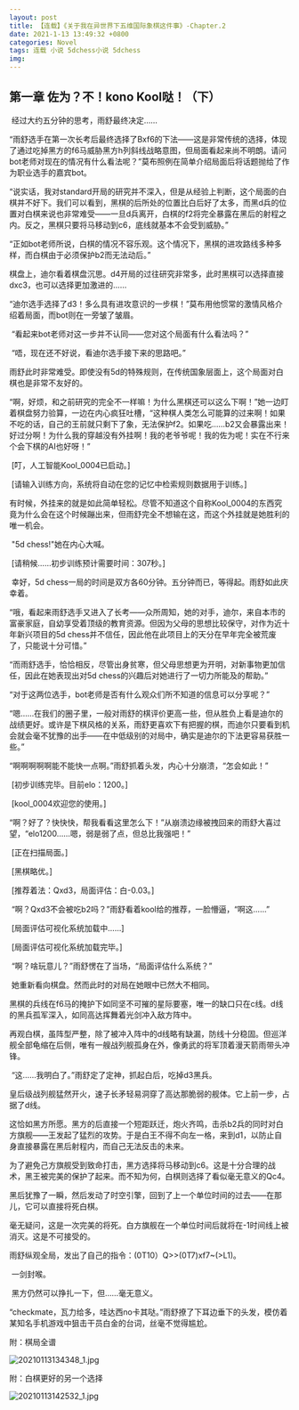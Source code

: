 ```yaml
---
layout: post
title: 【连载】《关于我在异世界下五维国际象棋这件事》-Chapter.2
date: 2021-1-13 13:49:32 +0800
categories: Novel
tags: 连载 小说 5dchess小说 5dchess
img: 
---
```

## 第一章 佐为？不！kono Kool哒！（下）

​	经过大约五分钟的思考，雨舒最终决定……

​	“雨舒选手在第一次长考后最终选择了Bxf6的下法——这是非常传统的选择，体现了通过吃掉黑方的f6马威胁黑方h列斜线战略意图，但局面看起来尚不明朗。请问bot老师对现在的情况有什么看法呢？”莫布照例在简单介绍局面后将话题抛给了作为职业选手的嘉宾bot。

​	“说实话，我对standard开局的研究并不深入，但是从经验上判断，这个局面的白棋并不好下。我们可以看到，黑棋的后所处的位置比白后好了太多，而黑d兵的位置对白棋来说也非常难受——一旦d兵离开，白棋的f2将完全暴露在黑后的射程之内。反之，黑棋只要将马移动到c6，底线就基本不会受到威胁。”

​	“正如bot老师所说，白棋的情况不容乐观。这个情况下，黑棋的进攻路线多种多样，而白棋由于必须保护b2而无法动后。”

​	棋盘上，迪尔看着棋盘沉思。d4开局的过往研究非常多，此时黑棋可以选择直接dxc3，也可以选择更加激进的……

​	“迪尔选手选择了d3！多么具有进攻意识的一步棋！”莫布用他惯常的激情风格介绍着局面，而bot则在一旁皱了皱眉。

​	“看起来bot老师对这一步并不认同——您对这个局面有什么看法吗？”

​	“唔，现在还不好说，看迪尔选手接下来的思路吧。”

​	雨舒此时非常难受。即使没有5d的特殊规则，在传统国象层面上，这个局面对白棋也是非常不友好的。

​	“啊，好烦，和之前研究的完全不一样嘛！为什么黑棋还可以这么下啊！”她一边盯着棋盘努力验算，一边在内心疯狂吐槽，“这种棋人类怎么可能算的过来啊！如果不吃的话，自己的王前就只剩下了象，无法保护f2。如果吃……b2又会暴露出来！好过分啊！为什么我的穿越没有外挂啊！我的老爷爷呢！我的佐为呢！实在不行来个会下棋的AI也好呀！”

​	[叮，人工智能Kool_0004已启动。]

​	[请输入训练方向，系统将自动在您的记忆中检索规则数据用于训练。]

​	有时候，外挂来的就是如此简单轻松。尽管不知道这个自称Kool_0004的东西究竟为什么会在这个时候蹦出来，但雨舒完全不想输在这，而这个外挂就是她胜利的唯一机会。

​	"5d chess!"她在内心大喊。

​	[请稍候……初步训练预计需要时间：307秒。]

​	幸好，5d chess一局的时间是双方各60分钟。五分钟而已，等得起。雨舒如此庆幸着。

​	“哦，看起来雨舒选手又进入了长考——众所周知，她的对手，迪尔，来自本市的富豪家庭，自幼享受着顶级的教育资源。但因为父母的思想比较保守，对作为近十年新兴项目的5d chess并不信任，因此他在此项目上的天分在早年完全被荒废了，只能说十分可惜。”

​	“而雨舒选手，恰恰相反，尽管出身贫寒，但父母思想更为开明，对新事物更加信任，因此在她表现出对5d chess的兴趣后对她进行了一切力所能及的帮助。”

​	“对于这两位选手，bot老师是否有什么观众们所不知道的信息可以分享呢？”

​	“嗯……在我们的圈子里，一般对雨舒的棋评价更高一些，但从胜负上看是迪尔的战绩更好。或许是下棋风格的关系，雨舒更喜欢下有把握的棋，而迪尔只要看到机会就会毫不犹豫的出手——在中低级别的对局中，确实是迪尔的下法更容易获胜一些。”

​	“啊啊啊啊啊能不能快一点啊。”雨舒抓着头发，内心十分崩溃，“怎会如此！”

​	[初步训练完毕。目前elo：1200。]

​	[kool_0004欢迎您的使用。]

​	“啊？好了？快快快，帮我看看这里怎么下！”从崩溃边缘被拽回来的雨舒大喜过望，“elo1200……嗯，弱是弱了点，但总比我强吧！”

​	[正在扫描局面。]

​	[黑棋略优。]

​	[推荐着法：Qxd3，局面评估：白-0.03。]

​	“啊？Qxd3不会被吃b2吗？”雨舒看着kool给的推荐，一脸懵逼，“啊这……”

​	[局面评估可视化系统加载中……]

​	[局面评估可视化系统加载完毕。]

​	“啊？啥玩意儿？”雨舒愣在了当场，“局面评估什么系统？”

​	她重新看向棋盘。然而此时的对局在她眼中已然大不相同。

​	黑棋的兵线在f6马的掩护下如同坚不可摧的星际要塞，唯一的缺口只在c线。d线的黑兵孤军深入，如同高达挥舞着光剑冲入敌方阵中。

​	再观白棋，虽阵型严整，除了被冲入阵中的d线略有缺漏，防线十分稳固。但巡洋舰全部龟缩在后侧，唯有一艘战列舰孤身在外，像勇武的将军顶着漫天箭雨带头冲锋。

​	“这……我明白了。”雨舒定了定神，抓起白后，吃掉d3黑兵。

​	皇后级战列舰猛然开火，速子长矛轻易洞穿了高达那脆弱的舰体。它上前一步，占据了d线。

​	这恰如黑方所愿。黑方的后直接一个短距跃迁，炮火齐鸣，击杀b2兵的同时对白方旗舰——王发起了猛烈的攻势。于是白王不得不向左一格，来到d1，以防止自身直接暴露在黑后射程内，而自己无法反击的未来。

​	为了避免己方旗舰受到致命打击，黑方选择将马移动到c6。这是十分合理的战术，黑王被完美的保护了起来。而不知为何，白棋则选择了看似毫无意义的Qc4。

​	黑后犹豫了一瞬，然后发动了时空引擎，回到了上一个单位时间的过去——在那儿，它可以直接将死白棋。

​	毫无疑问，这是一次完美的将死。白方旗舰在一个单位时间后就将在-1时间线上被消灭。这是不可接受的。

​	雨舒纵观全局，发出了自己的指令：(0T10）Q>>(0T7)xf7~(>L1)。

​	一剑封喉。

​	黑方仍然可以挣扎一下，但……毫无意义。

​	“checkmate，瓦力给多，哇达西no卡其哒。”雨舒撩了下耳边垂下的头发，模仿着某知名手机游戏中狙击干员白金的台词，丝毫不觉得尴尬。

附：棋局全谱

![20210113134348_1.jpg](https://i.loli.net/2021/01/13/vNBcm6KC5GOAtgZ.jpg)

附：白棋更好的另一个选择

![20210113142532_1.jpg](https://i.loli.net/2021/01/13/oihnrb2T53AEUN8.jpg)